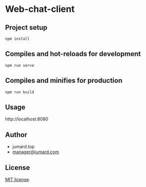 # Web-chat-client

## Project setup
```
npm install
```

## Compiles and hot-reloads for development
```
npm run serve
```

## Compiles and minifies for production
```
npm run build
```

## Usage
 
http://localhost:8080

## Author

* jumard.top
* manager@jumard.com
 
## License
[MIT license](https://en.wikipedia.org/wiki/MIT_License).